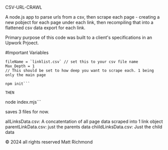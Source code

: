 CSV-URL-CRAWL

A node.js app to parse urls from a csv, then scrape each page - creating a new pobject for each page under each link, then recompiling that into a flattened csv data export for each link. 

Primary purpose of this code was built to a client's specifications in an Upwork Prjoect. 


#Important Variables
```
fileName = `linklist.csv` // set this to your csv file name
Max_Depth = 1
// This should be set to how deep you want to scrape each. 1 being only the main page

```


```
npm init```

THEN 

```
node index.mjs```

saves 3 files for now. 

allLinksData.csv: A concatentation of all page data scraped into 1 link object
parentLinkData.csv: just the parents data
chiildLinksData.csv: Just the child data

© 2024 all rights reserved Matt Richmond 